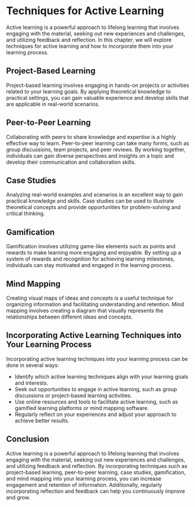 Techniques for Active Learning
=====================================================================

Active learning is a powerful approach to lifelong learning that involves engaging with the material, seeking out new experiences and challenges, and utilizing feedback and reflection. In this chapter, we will explore techniques for active learning and how to incorporate them into your learning process.

Project-Based Learning
----------------------

Project-based learning involves engaging in hands-on projects or activities related to your learning goals. By applying theoretical knowledge to practical settings, you can gain valuable experience and develop skills that are applicable in real-world scenarios.

Peer-to-Peer Learning
---------------------

Collaborating with peers to share knowledge and expertise is a highly effective way to learn. Peer-to-peer learning can take many forms, such as group discussions, team projects, and peer reviews. By working together, individuals can gain diverse perspectives and insights on a topic and develop their communication and collaboration skills.

Case Studies
------------

Analyzing real-world examples and scenarios is an excellent way to gain practical knowledge and skills. Case studies can be used to illustrate theoretical concepts and provide opportunities for problem-solving and critical thinking.

Gamification
------------

Gamification involves utilizing game-like elements such as points and rewards to make learning more engaging and enjoyable. By setting up a system of rewards and recognition for achieving learning milestones, individuals can stay motivated and engaged in the learning process.

Mind Mapping
------------

Creating visual maps of ideas and concepts is a useful technique for organizing information and facilitating understanding and retention. Mind mapping involves creating a diagram that visually represents the relationships between different ideas and concepts.

Incorporating Active Learning Techniques into Your Learning Process
-------------------------------------------------------------------

Incorporating active learning techniques into your learning process can be done in several ways:

* Identify which active learning techniques align with your learning goals and interests.
* Seek out opportunities to engage in active learning, such as group discussions or project-based learning activities.
* Use online resources and tools to facilitate active learning, such as gamified learning platforms or mind mapping software.
* Regularly reflect on your experiences and adjust your approach to achieve better results.

Conclusion
----------

Active learning is a powerful approach to lifelong learning that involves engaging with the material, seeking out new experiences and challenges, and utilizing feedback and reflection. By incorporating techniques such as project-based learning, peer-to-peer learning, case studies, gamification, and mind mapping into your learning process, you can increase engagement and retention of information. Additionally, regularly incorporating reflection and feedback can help you continuously improve and grow.
